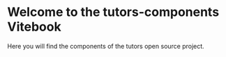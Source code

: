 # Welcome to the tutors-components Vitebook

Here you will find the components of the tutors open source project.